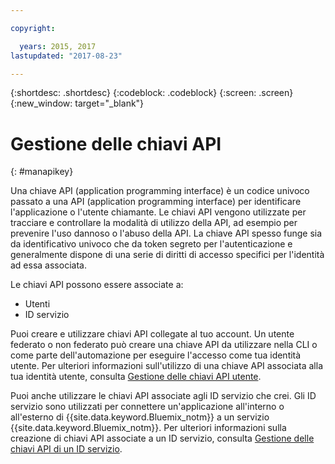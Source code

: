 ```yaml
---

copyright:

  years: 2015, 2017
lastupdated: "2017-08-23"

---
```


{:shortdesc: .shortdesc}
{:codeblock: .codeblock}
{:screen: .screen}
{:new_window: target="_blank"}

# Gestione delle chiavi API
{: #manapikey}

Una chiave API (application programming interface) è un codice univoco passato a una API (application programming interface) per identificare l'applicazione o l'utente chiamante.  Le chiavi API vengono utilizzate per tracciare e controllare la modalità di utilizzo della API, ad esempio per prevenire l'uso dannoso o l'abuso della API. La chiave API spesso funge sia da identificativo univoco che da token segreto per l'autenticazione e generalmente dispone di una serie di diritti di accesso specifici per l'identità ad essa associata.

Le chiavi API possono essere associate a:

* Utenti
* ID servizio

Puoi creare e utilizzare chiavi API collegate al tuo account. Un utente federato o non federato può creare una chiave API da utilizzare nella CLI o come parte dell'automazione per eseguire l'accesso come tua identità utente. Per ulteriori informazioni sull'utilizzo di una chiave API associata alla tua identità utente, consulta [Gestione delle chiavi API utente](userid_keys.html).

Puoi anche utilizzare le chiavi API associate agli ID servizio che crei. Gli ID servizio sono utilizzati per connettere un'applicazione all'interno o all'esterno di {{site.data.keyword.Bluemix_notm}} a un servizio {{site.data.keyword.Bluemix_notm}}. Per ulteriori informazioni sulla creazione di chiavi API associate a un ID servizio, consulta [Gestione delle chiavi API di un ID servizio](serviceid_keys.html).



